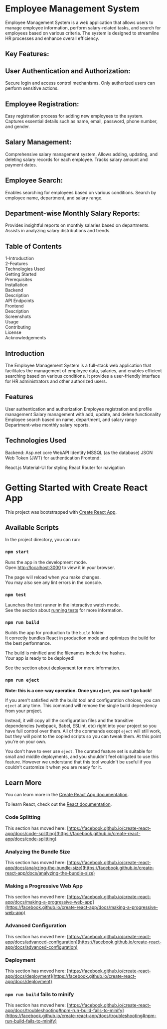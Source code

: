 # Employee Management System
Employee Management System is a web application that allows users to manage employee information, perform salary-related tasks, and search for employees based on various criteria. The system is designed to streamline HR processes and enhance overall efficiency.

 ## Key Features:

## User Authentication and Authorization:
Secure login and access control mechanisms.
Only authorized users can perform sensitive actions.

## Employee Registration:
Easy registration process for adding new employees to the system.
Captures essential details such as name, email, password, phone number, and gender.

## Salary Management:
Comprehensive salary management system.
Allows adding, updating, and deleting salary records for each employee.
Tracks salary amount and payment dates.

## Employee Search:
Enables searching for employees based on various conditions.
Search by employee name, department, and salary range.

## Department-wise Monthly Salary Reports:
Provides insightful reports on monthly salaries based on departments.
Assists in analyzing salary distributions and trends.

## Table of Contents
1-Introduction <br>
2-Features <br>
Technologies Used <br>
Getting Started <br>
Prerequisites <br>
Installation <br>
Backend <br>
Description  <br>
API Endpoints <br>
Frontend <br>
Description <br>
Screenshots <br>
Usage <br>
Contributing <br>
License <br>
Acknowledgements <br>


## Introduction
The Employee Management System is a full-stack web application that facilitates the management of employee data, salaries, and enables efficient searching based on various conditions. It provides a user-friendly interface for HR administrators and other authorized users.

## Features
User authentication and authorization
Employee registration and profile management
Salary management with add, update, and delete functionality
Employee search based on name, department, and salary range
Department-wise monthly salary reports.

## Technologies Used
Backend:
Asp.net core WebAPI Identity
MSSQL (as the database)
JSON Web Token (JWT) for authentication
Frontend:

React.js
Material-UI for styling
React Router for navigation





# Getting Started with Create React App

This project was bootstrapped with [Create React App](https://github.com/facebook/create-react-app).

## Available Scripts

In the project directory, you can run:

### `npm start`

Runs the app in the development mode.\
Open [http://localhost:3000](http://localhost:3000) to view it in your browser.

The page will reload when you make changes.\
You may also see any lint errors in the console.

### `npm test`

Launches the test runner in the interactive watch mode.\
See the section about [running tests](https://facebook.github.io/create-react-app/docs/running-tests) for more information.

### `npm run build`

Builds the app for production to the `build` folder.\
It correctly bundles React in production mode and optimizes the build for the best performance.

The build is minified and the filenames include the hashes.\
Your app is ready to be deployed!

See the section about [deployment](https://facebook.github.io/create-react-app/docs/deployment) for more information.

### `npm run eject`

**Note: this is a one-way operation. Once you `eject`, you can't go back!**

If you aren't satisfied with the build tool and configuration choices, you can `eject` at any time. This command will remove the single build dependency from your project.

Instead, it will copy all the configuration files and the transitive dependencies (webpack, Babel, ESLint, etc) right into your project so you have full control over them. All of the commands except `eject` will still work, but they will point to the copied scripts so you can tweak them. At this point you're on your own.

You don't have to ever use `eject`. The curated feature set is suitable for small and middle deployments, and you shouldn't feel obligated to use this feature. However we understand that this tool wouldn't be useful if you couldn't customize it when you are ready for it.

## Learn More

You can learn more in the [Create React App documentation](https://facebook.github.io/create-react-app/docs/getting-started).

To learn React, check out the [React documentation](https://reactjs.org/).

### Code Splitting

This section has moved here: [https://facebook.github.io/create-react-app/docs/code-splitting](https://facebook.github.io/create-react-app/docs/code-splitting)

### Analyzing the Bundle Size

This section has moved here: [https://facebook.github.io/create-react-app/docs/analyzing-the-bundle-size](https://facebook.github.io/create-react-app/docs/analyzing-the-bundle-size)

### Making a Progressive Web App

This section has moved here: [https://facebook.github.io/create-react-app/docs/making-a-progressive-web-app](https://facebook.github.io/create-react-app/docs/making-a-progressive-web-app)

### Advanced Configuration

This section has moved here: [https://facebook.github.io/create-react-app/docs/advanced-configuration](https://facebook.github.io/create-react-app/docs/advanced-configuration)

### Deployment

This section has moved here: [https://facebook.github.io/create-react-app/docs/deployment](https://facebook.github.io/create-react-app/docs/deployment)

### `npm run build` fails to minify

This section has moved here: [https://facebook.github.io/create-react-app/docs/troubleshooting#npm-run-build-fails-to-minify](https://facebook.github.io/create-react-app/docs/troubleshooting#npm-run-build-fails-to-minify)
